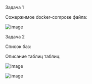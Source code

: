 Задача 1

Сожержимое docker-compose файла:

![image](https://user-images.githubusercontent.com/93157702/179573723-3c7db45e-c226-4ca2-835d-157df56ad8f8.png)

Задача 2

Список баз:


Описание таблиц таблиц:

![image](https://user-images.githubusercontent.com/93157702/179755638-7622d5e4-dc8d-44ab-81dc-648470c8f514.png)

![image](https://user-images.githubusercontent.com/93157702/179755678-38f1f572-07c6-45e1-adf7-b48533a8523d.png)
